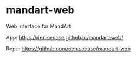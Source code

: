# mandart-web

Web interface for MandArt

App: <https://denisecase.github.io/mandart-web/>

Repo: <https://github.com/denisecase/mandart-web>
